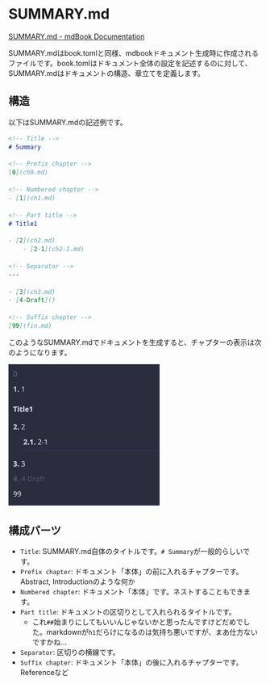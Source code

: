 # SUMMARY.md

[SUMMARY.md - mdBook Documentation](https://rust-lang.github.io/mdBook/format/summary.html)

SUMMARY.mdはbook.tomlと同様、mdbookドキュメント生成時に作成されるファイルです。book.tomlはドキュメント全体の設定を記述するのに対して、SUMMARY.mdはドキュメントの構造、章立てを定義します。

## 構造

以下はSUMMARY.mdの記述例です。

```markdown
<!-- Title -->
# Summary

<!-- Prefix chapter -->
[0](ch0.md)

<!-- Numbered chapter -->
- [1](ch1.md)

<!-- Part title -->
# Title1

- [2](ch2.md)
    - [2-1](ch2-1.md)

<!-- Separator -->
---

- [3](ch3.md)
- [4-Draft]()

<!-- Suffix chapter -->
[99](fin.md)
```

このようなSUMMARY.mdでドキュメントを生成すると、チャプターの表示は次のようになります。

<img src="./assets/rendered-summary-sample.png" style="max-width: 300px;">

## 構成パーツ

- `Title`: SUMMARY.md自体のタイトルです。`# Summary`が一般的らしいです。
- `Prefix chapter`: ドキュメント「本体」の前に入れるチャプターです。Abstract, Introductionのような何か
- `Numbered chapter`: ドキュメント「本体」です。ネストすることもできます。
- `Part title`: ドキュメントの区切りとして入れられるタイトルです。
    - これ`##`始まりにしてもいいんじゃないかと思ったんですけどだめでした。markdownが`h1`だらけになるのは気持ち悪いですが、まあ仕方ないですかね...
- `Separator`: 区切りの横線です。
- `Suffix chapter`: ドキュメント「本体」の後に入れるチャプターです。Referenceなど

